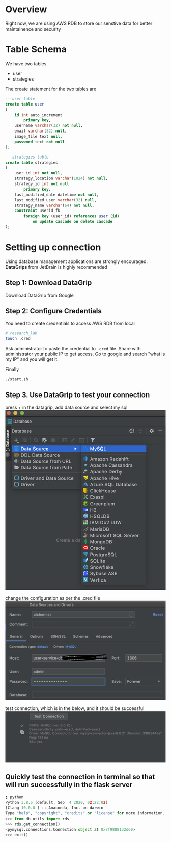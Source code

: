 # Overview
Right now, we are using AWS RDB to store our senstive data for better maintainence and security

# Table Schema

We have two tables 
- user
- strategies

The create statement for the two tables are


```sql
-- user table
create table user
(
	id int auto_increment
		primary key,
	username varchar(32) not null,
	email varchar(32) null,
	image_file text null,
	password text not null
);
```

```sql
-- strategies table
create table strategies
(
	user_id int not null,
	strategy_location varchar(1024) not null,
	strategy_id int not null
		primary key,
	last_modified_date datetime not null,
	last_modified_user varchar(32) null,
	strategy_name varchar(64) not null,
	constraint userid_fk
		foreign key (user_id) references user (id)
			on update cascade on delete cascade
);
```

# Setting up connection

Using database management applications are strongly encouraged. **DataGrips** from JetBrain is highly recommended

## Step 1: Download DataGrip
Download DataGrip from Google

## Step 2: Configure Credentials
You need to create credentials to access AWS RDB from local

```sh
# research_lab
touch .cred
```

Ask administrator to paste the credential to `.cred` file. Share with administrator your public IP to get access. Go to google and search "what is my IP" and you will get it.

Finally 
```sh
./start.sh
```

## Step 3. Use DataGrip to test your connection

press + in the datagrip, add data source and select my sql
![1](../images/datagrip_1.png)

change the configuration as per the .cred file
![2](../images/datagrip_2.png)

test connection, which is in the below, and it should be successful
![3](../images/datagrip_3.png)

## Quickly test the connection in terminal so that will run successfully in the flask server

```python
❯ python
Python 3.8.5 (default, Sep  4 2020, 02:22:02) 
[Clang 10.0.0 ] :: Anaconda, Inc. on darwin
Type "help", "copyright", "credits" or "license" for more information.
>>> from db_utils import rds
>>> rds.get_connection()
<pymysql.connections.Connection object at 0x7f9888132d60>
>>> exit()
```
